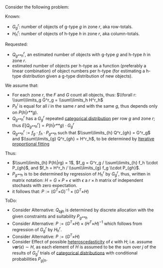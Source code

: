 Consider the following problem:

Known:

-   *G*<sub>*g*</sub><sup>*r*</sup>: number of objects of g-type *g* in
    zone *r*, aka row-totals.
-   *H*<sub>*h*</sub><sup>*r*</sup>: number of objects of h-type *h* in
    zone *r*, aka column-totals.

Requested:

-   *Q*<sub>*g**h*</sub><sup>*r*</sup>, an estimated number of objects
    with g-type *g* and h-type *h* in zone *r*.
-   estimated number of objects per h-type as a function (preferably a
    linear combination) of object numbers per h-type (for estimating a
    h-type distribution given a g-type distribution of new objects).

We assume that:

-   For each zone *r*, the *F* and *G* count all objects, thus:
    $\\forall r: \\sum\\limits_g G^r_g =  \\sum\\limits_h H^r_h$
-   *P*<sub>*h*</sub><sup>*i*</sup> is equal for all *i* in the same *r*
    and with the same *g*, thus depends only on *P*(*h*\|*r**g*).
-   *Q*<sub>*g**h*</sub><sup>*r*</sup> has a
    *G*<sub>*g*</sub><sup>*r*</sup> repeated [categorical
    distribution](http://en.wikipedia.org/wiki/Categorical_distribution)
    per row *g* and zone *r*; thus
    *E*\[*Q*<sub>*g**h*</sub><sup>*r*</sup>\] = *P*(*h*\|*r**g*) ⋅ *G*<sub>*g*</sub><sup>*r*</sup>
-   *Q*<sub>*g**h*</sub><sup>*r*</sup> := *f*<sub>*g*</sub> ⋅ *f*<sub>*h*</sub> ⋅ *P*<sub>*g**h*</sub>
    such that $\\sum\\limits_{h} Q^r_{gh} = G^r_g$ and
    $\\sum\\limits_{g} Q^r_{gh} = H^r_h$, to be determined by
    [Iterative proportional
    fitting](Iterative_proportional_fitting "wikilink")

Thus:

-   $\\sum\\limits_{h} P(h\|rg) = 1$,
    $f_g = G^r_g / \\sum\\limits_{h} f_h \\cdot P_{gh}$, and
    $f_h = H^r_h / \\sum\\limits_{g} f_g \\cdot P_{gh}$.
-   *P*<sub>*g**h*</sub> is to be determined by regression of
    *H*<sub>*h*</sub><sup>*r*</sup> by *G*<sub>*g*</sub><sup>*r*</sup>,
    thus, written in matrix notation: *H* = *G* × *P* + *ϵ* with *ϵ* a
    *r* × *h* matrix of independent stochasts with zero expectation.
-   it follows that:
    *P* := (*G*<sup>*T*</sup>×*G*)<sup>−1</sup> × (*G*<sup>*T*</sup>×*H*)

ToDo:

-   Consider Alternative: *Q*<sub>*b**j**h*</sub> is determined by
    discrete allocation with the given constraints and suitability
    *P*<sub>*g**h*</sub>
-   Consider Alternative:
    *P* := (*G*<sup>*T*</sup>×*H*) × (*H*<sup>*T*</sup>×*H*)<sup>−1</sup>
    which follows from regression of *G*<sub>*g*</sub><sup>*r*</sup> by
    *H*<sub>*h*</sub><sup>*r*</sup>.
-   Consider Alternative: *P* := (*G*<sup>*T*</sup>×*H*)
-   Consider Effect of possible
    [heteroscedasticity](http://en.wikipedia.org/wiki/Heteroscedasticity)
    of *ϵ* with *H*; i.e. assume *v**a**r*(*ϵ*) ∼ *H*, as each element
    of *H* is assumed to be the sum over *j* of the results of
    *G*<sub>*g*</sub><sup>*r*</sup> trials of [categorical
    distributions](http://en.wikipedia.org/wiki/Categorical_distribution)
    with conditional probabilities *P*<sub>*g*\|*h*</sub>.
